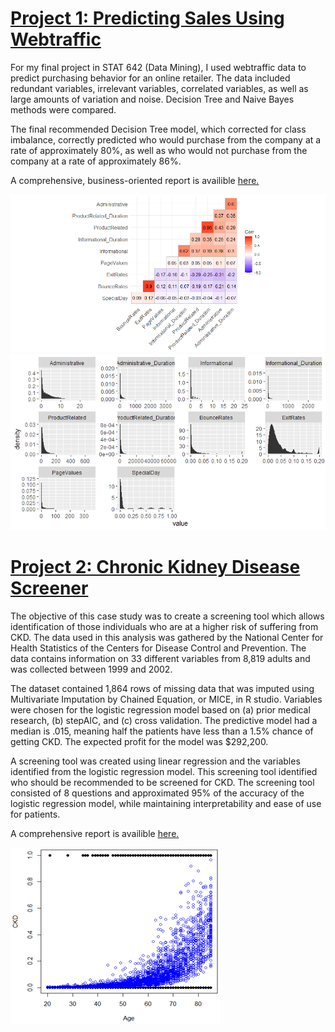
# [Project 1: Predicting Sales Using Webtraffic](https://github.com/JaclynGlosson/Predicting_Online_Sales)
For my final project in STAT 642 (Data Mining), I used webtraffic data to predict purchasing behavior for an online retailer. The data included redundant variables, irrelevant variables, correlated variables, as well as large amounts of variation and noise. Decision Tree and Naive Bayes methods were compared. 

The final recommended Decision Tree model, which corrected for class imbalance, correctly predicted who would purchase from the company at a rate of approximately 80%, as well as who would not purchase from the company at a rate of approximately 86%.

A comprehensive, business-oriented report is availible [here.](https://github.com/JaclynGlosson/Predicting_Online_Sales/blob/main/Decision%20Tree%20and%20Naive%20Bayes%20Project.pdf)

![](https://github.com/JaclynGlosson/Jaclyn-Glosson-Portfolio/blob/main/Images/Rplot08.png)
![](https://github.com/JaclynGlosson/Jaclyn-Glosson-Portfolio/blob/main/Images/Rplot.png)

# [Project 2: Chronic Kidney Disease Screener](https://github.com/JaclynGlosson/Predicting_CKD)
The objective of this case study was to create a screening tool which allows identification of those individuals who are at a higher risk of suffering from CKD. The data used in this analysis was gathered by the National Center for Health Statistics of the Centers for Disease Control and Prevention. The data contains information on 33 different variables from 8,819 adults and was collected between 1999 and 2002.

The dataset contained 1,864 rows of missing data that was imputed using Multivariate Imputation by Chained Equation, or MICE, in R studio. Variables were chosen for the logistic regression model based on (a) prior medical research, (b) stepAIC, and (c) cross validation. The predictive model had a median is .015, meaning half the patients have less than a 1.5% chance of getting CKD. The expected profit for the model was $292,200.

A screening tool was created using linear regression and the variables identified from the logistic regression model. This screening tool identified who should be recommended to be screened for CKD. The screening tool consisted of 8 questions and approximated 95% of the accuracy of the logistic regression model, while maintaining interpretability and ease of use for patients.

A comprehensive report is availible [here.](https://github.com/JaclynGlosson/Predicting_CKD/blob/main/CKD%20Case%20Study.pdf)

![](https://github.com/JaclynGlosson/Jaclyn-Glosson-Portfolio/blob/main/Images/CKD%20Prediction%20Graph.png)
